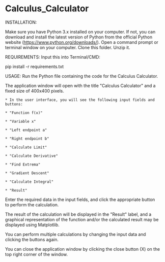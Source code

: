 # Calculus_Calculator

INSTALLATION:

Make sure you have Python 3.x installed on your computer. If not, you can download and install the latest version of Python from the official Python website (https://www.python.org/downloads/).
Open a command prompt or terminal window on your computer.
Clone this folder. Unzip it.

REQUIREMENTS: 
Input this into Terminal/CMD:

pip install -r requirements.txt

USAGE:
Run the Python file containing the code for the Calculus Calculator.

The application window will open with the title "Calculus Calculator" and a fixed size of 400x400 pixels.

    * In the user interface, you will see the following input fields and buttons:
    
    * "Function f(x)"
    
    * "Variable x" 
    
    * "Left endpoint a" 
    
    * "Right endpoint b"
    
    * "Calculate Limit" 
    
    * "Calculate Derivative" 
    
    * "Find Extrema" 
    
    * "Gradient Descent"
    
    * "Calculate Integral" 
    
    * "Result" 
    
Enter the required data in the input fields, and click the appropriate button to perform the calculation.

The result of the calculation will be displayed in the "Result" label, and a graphical representation of the function and/or the calculated result may be displayed using Matplotlib.

You can perform multiple calculations by changing the input data and clicking the buttons again.

You can close the application window by clicking the close button (X) on the top right corner of the window.


